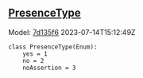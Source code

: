 ## [PresenceType](https://github.com/spdx/spdx-3-model/blob/main/model/AI/Vocabularies/PresenceType.md)
Model: [7d135f6](https://github.com/spdx/spdx-3-model/commit/7d135f6b3c1c412e06ae2ca73da3cbbbcdbc5cda) 2023-07-14T15:12:49Z
```
class PresenceType(Enum):
    yes = 1
    no = 2
    noAssertion = 3
```
